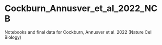 # Cockburn_Annusver_et_al_2022_NCB
Notebooks and final data for Cockburn, Annusver et al. 2022 (Nature Cell Biology)
